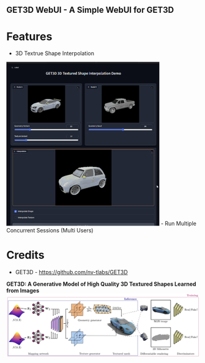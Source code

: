 ## GET3D WebUI - A Simple WebUI for GET3D

# Features
- 3D Textrue Shape Interpolation<br>
<img src="./get3d-webui-demo.gif" width="400">
- Run Multiple Concurrent Sessions (Multi Users)

# Credits
- GET3D - https://github.com/nv-tlabs/GET3D

**GET3D: A Generative Model of High Quality 3D Textured Shapes Learned from Images**<br>
  ![Teaser image](./docs/assets/get3d_model.png)
